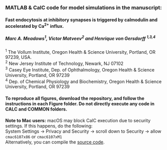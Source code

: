 ###  MATLAB &amp; CalC code for model simulations in the manuscript: 
#### Fast endocytosis at inhibitory synapses is triggered by calmodulin and accelerated by Ca<sup>2+</sup> influx. <br>
##### Marc A. Meadows<sup>1</sup>, Victor Matveev<sup>2</sup> and Henrique von Gersdorff <sup>1,3,4</sup><br>
<sup>1</sup> The Vollum Institute, Oregon Health & Science University, Portland, OR 97239, USA. <br>
<sup>2</sup> New Jersey Institute of Technology, Newark, NJ 07102 <br>
<sup>3</sup> Casey Eye Institute, Dep. of Ophthalmology, Oregon Health & Science University, Portland, OR 97239 <br>
<sup>4</sup> Dep. of Chemical Physiology and Biochemistry, Oregon Health & Science University, Portland, OR 97239 <br>

#### To reproduce all figures, download the repository, and follow the instructions in each Figure folder. Do not directly execute any code in CALC and COMMON folders.

**Note to Mac users:** macOS may block CalC execution due to security settings. If this happens, do the following:<br>
System Settings &#8594; Privacy and Security &#8594; scroll down to Security &#8594; allow <code>cmac6107x86</code> or <code>cmac6107xM1</code><br>
Alternatively, you can compile the [source code](https://github.com/mvvik/CalC-simple-buffer).
